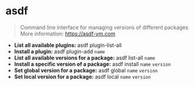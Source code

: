 # asdf
> Command line interface for managing versions of different packages
> More information: <https://asdf-vm.com>
- **List all available plugins:**
asdf plugin-list-all
- **Install a plugin:**
asdf plugin-add `name`
- **List all available versions for a package:**
asdf list-all `name`
- **Install a specific version of a package:**
asdf install `name` `version`
- **Set global version for a package:**
asdf global `name` `version`
- **Set local version for a package:**
asdf local `name` `version`
